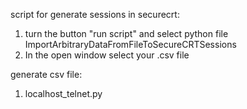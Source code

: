 script for generate sessions in securecrt:
1. turn the button "run script" and select python file ImportArbitraryDataFromFileToSecureCRTSessions
2. In the open window select your .csv file

generate csv file:
1. localhost_telnet.py